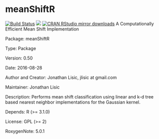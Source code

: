 # meanShiftR  
[![Build Status](https://travis-ci.org/jlisic/meanShiftR.svg?branch=master)](https://travis-ci.org/jlisic/meanShiftR)
[![](http://www.r-pkg.org/badges/version/meanShiftR)](http://www.r-pkg.org/pkg/meanShiftR)
[![CRAN RStudio mirror downloads](http://cranlogs.r-pkg.org/badges/meanShiftR)](http://www.r-pkg.org/pkg/meanShiftR)
A Computationally Efficient Mean Shift Implementation 

Package: meanShiftR

Type: Package

Version: 0.50 

Date: 2016-08-28

Author and Creator:
    Jonathan Lisic, jlisic at gmail.com 

Maintainer: Jonathan Lisic <jlisic at gmail.com>

Description: Performs mean shift classification using linear and 
  k-d tree based nearest neighbor implementations for the Gaussian
  kernel. 

Depends: R (>= 3.1.0)

License: GPL (>= 2)

RoxygenNote: 5.0.1
